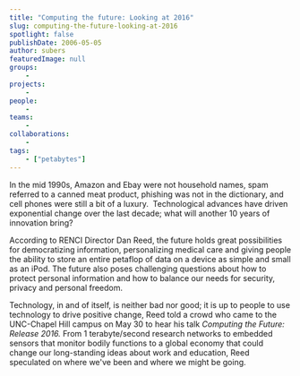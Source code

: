 ```yaml
---
title: "Computing the future: Looking at 2016"
slug: computing-the-future-looking-at-2016
spotlight: false
publishDate: 2006-05-05
author: subers
featuredImage: null
groups:
    - 
projects:
    - 
people:
    - 
teams: 
    - 
collaborations:
    - 
tags:
    - ["petabytes"]
---
```

In the mid 1990s, Amazon and Ebay were not household names, spam referred to a canned meat product, phishing was not in the dictionary, and cell phones were still a bit of a luxury.  Technological advances have driven exponential change over the last decade; what will another 10 years of innovation bring?<!--more-->

According to RENCI Director Dan Reed, the future holds great possibilities for democratizing information, personalizing medical care and giving people the ability to store an entire petaflop of data on a device as simple and small as an iPod. The future also poses challenging questions about how to protect personal information and how to balance our needs for security, privacy and personal freedom.

Technology, in and of itself, is neither bad nor good; it is up to people to use technology to drive positive change, Reed told a crowd who came to the UNC-Chapel Hill campus on May 30 to hear his talk <em>Computing the Future: Release 2016. </em> From 1 terabyte/second research networks to embedded sensors that monitor bodily functions to a global economy that could change our long-standing ideas about work and education, Reed speculated on where we've been and where we might be going.
